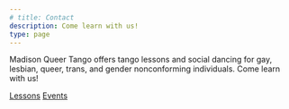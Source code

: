 ```yaml
---
# title: Contact
description: Come learn with us!
type: page
---
```


Madison Queer Tango offers tango lessons and social dancing for gay, lesbian, queer, trans, and gender nonconforming individuals. Come learn with us!

<a class="no-underline near-white bg-animate bg-near-black hover-bg-gray inline-flex items-center ma2 tc br0 pa3" href="/lessons/" title="Lessons">Lessons</a>
<a class="no-underline near-white bg-animate bg-near-black hover-bg-gray inline-flex items-center ma2 tc br0 pa3" href="/events/" title="Events">Events</a>
